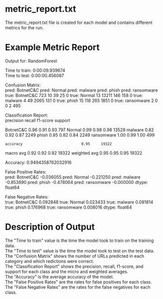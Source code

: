# metric_report.txt

The metric_report.txt file is created for each model and contains different metrics for the run.

# Example Metric Report
Output for: RandomForest  

Time to train: 0:00:09.939674  
Time to test: 0:00:00.456087  

Confusion Matrix:  
                  pred: BotnetC&C  pred: Normal  pred: malware  pred: phish  pred: ransomware
true: BotnetC&C               723            10             39           25                 0
true: Normal                   13         13211            146          158                 0
true: malware                   4            49           2065          131                 0
true: phish                    15           118            265         1851                 0
true: ransomware                2             0              0            2               495

Classification Report:  
              precision    recall  f1-score   support

   BotnetC&C       0.96      0.91      0.93       797
      Normal       0.99      0.98      0.98     13528
     malware       0.82      0.92      0.87      2249
       phish       0.85      0.82      0.84      2249
  ransomware       1.00      0.99      1.00       499

    accuracy                           0.95     19322
   macro avg       0.92      0.92      0.92     19322
weighted avg       0.95      0.95      0.95     19322


Accuracy: 0.9494358762032916  

False Positive Rates:  
pred: BotnetC&C    -0.036055
pred: Normal       -0.221250
pred: malware      -0.853890
pred: phish        -0.478064
pred: ransomware   -0.000000
dtype: float64

False Negative Rates:  
true: BotnetC&C     0.092848
true: Normal        0.023433
true: malware       0.081814
true: phish         0.176968
true: ransomware    0.008016
dtype: float64

# Description of Output

The "Time to train" value is the time the model took to train on the training data.  
The "Time to test" value is the time the model took to test on the test data.  
The "Confusion Matrix" shows the number of URLs predicted in each category and which redictions were correct.  
The "Classification Report" shows the precision, recall, f1-score, and support for each class and the micro and weighted averages.  
The "Accuracy" is the average accuracy of the model.  
The "False Positive Rates" are the rates for false positives for each class.  
The "False Negative Rates" are the rates for the false negatives for each class.  
